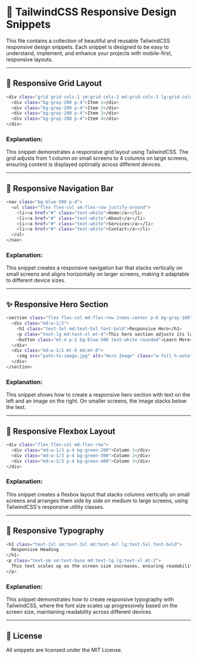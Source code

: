# 📱 TailwindCSS Responsive Design Snippets

This file contains a collection of beautiful and reusable TailwindCSS responsive design snippets. Each snippet is designed to be easy to understand, implement, and enhance your projects with mobile-first, responsive layouts.

---

## 📌 Responsive Grid Layout

```bash
<div class="grid grid-cols-1 sm:grid-cols-2 md:grid-cols-3 lg:grid-cols-4 gap-4">
  <div class="bg-gray-200 p-4">Item 1</div>
  <div class="bg-gray-200 p-4">Item 2</div>
  <div class="bg-gray-200 p-4">Item 3</div>
  <div class="bg-gray-200 p-4">Item 4</div>
</div>
```

### Explanation:
This snippet demonstrates a responsive grid layout using TailwindCSS. The grid adjusts from 1 column on small screens to 4 columns on large screens, ensuring content is displayed optimally across different devices.

---

## 🌟 Responsive Navigation Bar

```bash
<nav class="bg-blue-500 p-4">
  <ul class="flex flex-col sm:flex-row justify-around">
    <li><a href="#" class="text-white">Home</a></li>
    <li><a href="#" class="text-white">About</a></li>
    <li><a href="#" class="text-white">Services</a></li>
    <li><a href="#" class="text-white">Contact</a></li>
  </ul>
</nav>
```

### Explanation:
This snippet creates a responsive navigation bar that stacks vertically on small screens and aligns horizontally on larger screens, making it adaptable to different device sizes.

---

## ✨ Responsive Hero Section

```bash
<section class="flex flex-col md:flex-row items-center p-6 bg-gray-100">
  <div class="md:w-1/2">
    <h1 class="text-3xl md:text-5xl font-bold">Responsive Hero</h1>
    <p class="text-lg md:text-xl mt-4">This hero section adjusts its layout based on screen size.</p>
    <button class="mt-4 p-2 bg-blue-500 text-white rounded">Learn More</button>
  </div>
  <div class="md:w-1/2 mt-6 md:mt-0">
    <img src="path-to-image.jpg" alt="Hero Image" class="w-full h-auto">
  </div>
</section>
```

### Explanation:
This snippet shows how to create a responsive hero section with text on the left and an image on the right. On smaller screens, the image stacks below the text.

---

## 📏 Responsive Flexbox Layout

```bash
<div class="flex flex-col md:flex-row">
  <div class="md:w-1/3 p-4 bg-green-200">Column 1</div>
  <div class="md:w-1/3 p-4 bg-green-300">Column 2</div>
  <div class="md:w-1/3 p-4 bg-green-400">Column 3</div>
</div>
```

### Explanation:
This snippet creates a flexbox layout that stacks columns vertically on small screens and arranges them side by side on medium to large screens, using TailwindCSS's responsive utility classes.

---

## 🎨 Responsive Typography

```bash
<h1 class="text-2xl sm:text-3xl md:text-4xl lg:text-5xl font-bold">
  Responsive Heading
</h1>
<p class="text-sm sm:text-base md:text-lg lg:text-xl mt-2">
  This text scales up as the screen size increases, ensuring readability on all devices.
</p>
```

### Explanation:
This snippet demonstrates how to create responsive typography with TailwindCSS, where the font size scales up progressively based on the screen size, maintaining readability across different devices.

---

## 🔗 License

All snippets are licensed under the MIT License.
